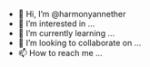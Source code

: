 - 👋 Hi, I’m @harmonyannether
- 👀 I’m interested in ...
- 🌱 I’m currently learning ...
- 💞️ I’m looking to collaborate on ...
- 📫 How to reach me ...

<!---
harmonyannether/harmonyannether is a ✨ special ✨ repository because its `README.md` (this file) appears on your GitHub profile.
You can click the Preview link to take a look at your changes.
--->
